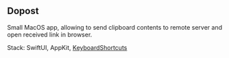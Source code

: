 ## Dopost

Small MacOS app, allowing to send clipboard contents to remote server and open received link in browser.

Stack: SwiftUI, AppKit, [KeyboardShortcuts](https://github.com/sindresorhus/KeyboardShortcuts)
